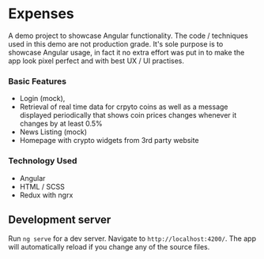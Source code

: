 # Expenses

A demo project to showcase Angular functionality.
The code / techniques used in this demo are not production grade. It's sole purpose is to showcase Angular usage, in fact it no extra effort was put in to make the app look pixel perfect and with best UX / UI practises.


### Basic Features
- Login (mock),
- Retrieval of real time data for crpyto coins as well as a message displayed periodically that shows coin prices changes whenever it changes by at least 0.5%
- News Listing (mock)
- Homepage with crypto widgets from 3rd party website

### Technology Used
- Angular
- HTML / SCSS
- Redux with ngrx

## Development server

Run `ng serve` for a dev server. Navigate to `http://localhost:4200/`. The app will automatically reload if you change any of the source files.

